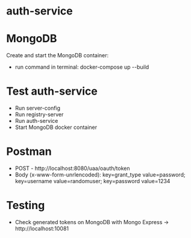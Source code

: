 # auth-service

# MongoDB

Create and start the MongoDB container:
* run command in terminal: docker-compose up --build

# Test auth-service
* Run server-config
* Run registry-server
* Run auth-service
* Start MongoDB docker container

# Postman
* POST - http://localhost:8080/uaa/oauth/token
* Body (x-www-form-unrlencoded): key=grant_type value=password; key=username value=randomuser; key=password value=1234

# Testing
* Check generated tokens on MongoDB with Mongo Express -> http://localhost:10081

